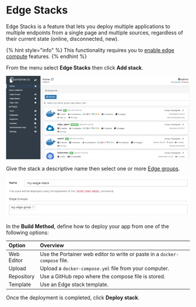 # Edge Stacks

Edge Stacks is a feature that lets you deploy multiple applications to multiple endpoints from a single page and multiple sources, regardless of their current state \(online, disconnected, new\).

{% hint style="info" %}
This functionality requires you to [enable edge compute](../../admin/settings/#edge-compute) features.
{% endhint %}

From the menu select **Edge Stacks** then click **Add stack**.

![](../../.gitbook/assets/be-edge-stacks-1.gif)

Give the stack a descriptive name then select one or more [Edge groups](groups.md).

![](../../.gitbook/assets/edge-stacks-2.png)

In the **Build Method**, define how to deploy your app from one of the following options:

| Option | Overview |
| :--- | :--- |
| Web Editor | Use the Portainer web editor to write or paste in a `docker-compose` file. |
| Upload | Upload a `docker-compose.yml` file from your computer. |
| Repository | Use a GitHub repo where the compose file is stored. |
| Template | Use an Edge stack template. |

Once the deployment is completed, click **Deploy stack**.

